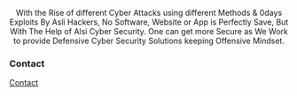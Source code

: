 <p align="center">
With the Rise of different Cyber Attacks using different Methods & 0days Exploits By Asli Hackers, No Software, Website or App is Perfectly Save, But With The Help of Alsi Cyber Security. One can get more Secure as We Work to provide Defensive Cyber Security Solutions keeping Offensive Mindset.</p>



### Contact

<a href="mailto:KhizerJaved@securitybreached.org?Subject=Cyber%20Security%20Asli%20Hai" target="_blank">Contact</a><br>
